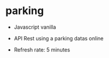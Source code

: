 # parking


* Javascript vanilla

* API Rest using a parking datas online
* Refresh rate: 5 minutes
